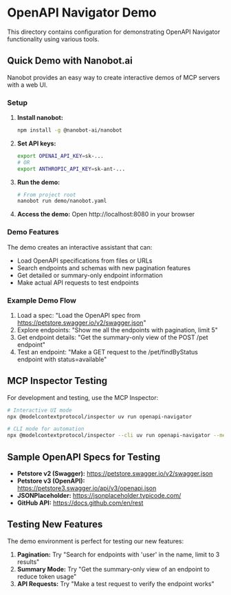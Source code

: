 # OpenAPI Navigator Demo

This directory contains configuration for demonstrating OpenAPI Navigator functionality using various tools.

## Quick Demo with Nanobot.ai

Nanobot provides an easy way to create interactive demos of MCP servers with a web UI.

### Setup

1. **Install nanobot:**
   ```bash
   npm install -g @nanobot-ai/nanobot
   ```

2. **Set API keys:**
   ```bash
   export OPENAI_API_KEY=sk-...
   # OR
   export ANTHROPIC_API_KEY=sk-ant-...
   ```

3. **Run the demo:**
   ```bash
   # From project root
   nanobot run demo/nanobot.yaml
   ```

4. **Access the demo:**
   Open http://localhost:8080 in your browser

### Demo Features

The demo creates an interactive assistant that can:
- Load OpenAPI specifications from files or URLs
- Search endpoints and schemas with new pagination features
- Get detailed or summary-only endpoint information
- Make actual API requests to test endpoints

### Example Demo Flow

1. Load a spec: "Load the OpenAPI spec from https://petstore.swagger.io/v2/swagger.json"
2. Explore endpoints: "Show me all the endpoints with pagination, limit 5"
3. Get endpoint details: "Get the summary-only view of the POST /pet endpoint"
4. Test an endpoint: "Make a GET request to the /pet/findByStatus endpoint with status=available"

## MCP Inspector Testing

For development and testing, use the MCP Inspector:

```bash
# Interactive UI mode
npx @modelcontextprotocol/inspector uv run openapi-navigator

# CLI mode for automation
npx @modelcontextprotocol/inspector --cli uv run openapi-navigator --method tools/list
```

## Sample OpenAPI Specs for Testing

- **Petstore v2 (Swagger):** https://petstore.swagger.io/v2/swagger.json
- **Petstore v3 (OpenAPI):** https://petstore3.swagger.io/api/v3/openapi.json
- **JSONPlaceholder:** https://jsonplaceholder.typicode.com/
- **GitHub API:** https://docs.github.com/en/rest

## Testing New Features

The demo environment is perfect for testing our new features:

1. **Pagination:** Try "Search for endpoints with 'user' in the name, limit to 3 results"
2. **Summary Mode:** Try "Get the summary-only view of an endpoint to reduce token usage"
3. **API Requests:** Try "Make a test request to verify the endpoint works"